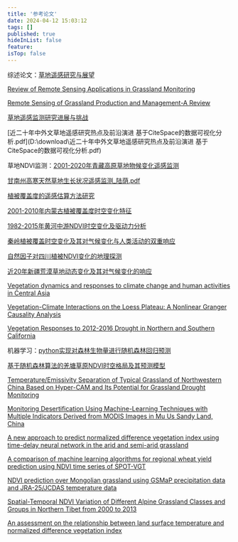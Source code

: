 ```yaml
---
title: '参考论文'
date: 2024-04-12 15:03:12
tags: []
published: true
hideInList: false
feature: 
isTop: false
---
```

综述论文：[草地遥感研究与展望](https://kns.cnki.net/KXReader/Detail?invoice=ayow%2BzeF2AmndV4MGxbZmVSvH7Cn%2Bu0p5oqjJbkbuegYNfAYcQHgyLHBpwDBQEu45sTluRZQhiGew3uvTWwm%2FlMFAk%2B6aYB0QA%2BfF%2FmWbfV69gggYMgOaC%2FGVQetqFlQEy2lKccdraBLCzlaDsK5GZF3rnnK%2BCZC54AYvBfzR8E%3D&DBCODE=CJFQ&FileName=ZGCD202212010&TABLEName=cjfdlast2023&nonce=EE144289395B4BCFBF3FF1AC45194CA9&TIMESTAMP=1712824771165&uid=)

[Review of Remote Sensing Applications in Grassland Monitoring](https://webofscience.clarivate.cn/wos/woscc/full-record/WOS:000818513600001)

[Remote Sensing of Grassland Production and Management-A Review](https://webofscience.clarivate.cn/wos/woscc/full-record/WOS:000552452600001)

[草地遥感监测研究进展与挑战](https://kns.cnki.net/KXReader/Detail?invoice=GAIitBDsQedh5E47%2B8Q3q%2FeCfrt9RRrO9a9w2VySJ%2FPG4mk93NAhC30XlHF8Va%2Fkz6hgQnHkYE%2FDj4dlSrlBsxQhX9YmUHX4OmkJHFkbIN2mEs4G5pVbe7Q85x70C7H2af%2FtxfnR2b5eF4cuWjE52EM8AcirS5QY1313nEzP0y8%3D&DBCODE=CJFQ&FileName=NMCY202303001&TABLEName=cjfdlast2023&nonce=B10E778E3E594E06BD8D7C21417F8F27&TIMESTAMP=1712729152527&uid=)

 [近二十年中外文草地遥感研究热点及前沿演进  基于CiteSpace的数据可视化分析.pdf](D:\download\近二十年中外文草地遥感研究热点及前沿演进  基于CiteSpace的数据可视化分析.pdf) 

草地NDVI监测：[2001-2020年青藏高原草地物候变化遥感监测](kns.cnki.net/kcms2/article/abstract?v=o3lE5Q-17mBELFCXHU2rQsK-MEuXdb0CpoUXdqww7gr5IeX3ZuuKNj7oljVxmKeEh6QL71Ce_l27qUXBgTfsXjpimyCAXgVqfw_JyDglyeejjDoawgq-45FvQmZizmiaG-P9jL3PkKxsvFdfnRH2VAcD6WucS4pO&uniplatform=NZKPT&language=CHS)

 [甘南州高寒天然草地生长状况遥感监测_陆荫.pdf](D:\download\甘南州高寒天然草地生长状况遥感监测_陆荫.pdf) 

[植被覆盖度的遥感估算方法研究](https://kns.cnki.net/kcms2/article/abstract?v=o3lE5Q-17mDXzrMDR03qfuYn5bTz7Il3JJPJZNw4xNXSzZibk6i4-qUXTIwTlBA--95rf-su149FP19f7z-ig7pEJqgzMaPmj32zcWMuhsUNdYi0lPSZSHZOcoEOfxAALpTIQIH8GOJS4IgOg3Ah4QNTybAWwkTU&uniplatform=NZKPT&language=CHS)

[2001-2010年内蒙古植被覆盖度时空变化特征](https://kns.cnki.net/kcms2/article/abstract?v=o3lE5Q-17mDLrYxHE4BLriJKktkHxJ6-_QgjLJqYf_Li655wOk6pUsjFIuaZuvYK2GHEZEprFbQb1Xj8GENvWC-e4-MDKaCLxo2gPPS1qehBva8odOyvFkN6h79fvEy77Hm2YpfYHDA=&uniplatform=NZKPT&language=CHS)

[1982-2015年黄河中游NDVI时空变化及驱动力分析](https://kns.cnki.net/kcms2/article/abstract?v=o3lE5Q-17mB60Ykum_aOY27OJkG_cdKkV3PmIEMkMJukuauMjpo0fhcwHX-LjhmkZEZZB8jqUNdodjhcx-64V2oKPu4c2sNZTpKZFQH8cRvMqhyldh20Z-AqcgisfxoyIJba63OrUiA=&uniplatform=NZKPT&flag=copy)

[秦岭植被覆盖时空变化及其对气候变化与人类活动的双重响应](https://kns.cnki.net/kcms2/article/abstract?v=o3lE5Q-17mCiDT27gUtb_7MyS7Z98XP4DFmuRFNXyvx4Vzx1_2VFzv1pC_Lf4Wg8dUojQvrcJgUKS36uWskQlKNX-UG6xDRLun3pdSfCeJTl17iygaWnvuaPPjDwFTuuJiqzbuuCNfE=&uniplatform=NZKPT&flag=copy)

[自然因子对四川植被NDVI变化的地理探测](https://kns.cnki.net/kcms2/article/abstract?v=o3lE5Q-17mDuog12OW-Q2YSQQ48LTsF_6YJv2pR1mI5mitclZj2XI_19cS0QZFJAUss1EuuFutts3n-Yrk3jyTibPR5kqVcvtBlCn-I2XGlaR35dDBg7ZGh8PB_NLNQKA5RlyUhCUmI=&uniplatform=NZKPT&flag=copy)

[近20年新疆荒漠草地动态变化及其对气候变化的响应](https://kns.cnki.net/kcms2/article/abstract?v=o3lE5Q-17mAJBVlDXFfUj15nYoaqR9pwDTbYZHOyg4lszyy5v3gtXaVACVEltXs3CdkzlnKcYy27bTRTjuslPqWERRNMKn3_Ovat6yJqlOftHccv_YFTWYOqO5Sh5FI57EjovrZtw9M=&uniplatform=NZKPT&flag=copy)

[Vegetation dynamics and responses to climate change and human activities in Central Asia](https://webofscience.clarivate.cn/wos/alldb/full-record/WOS:000405252000101)

[Vegetation-Climate Interactions on the Loess Plateau: A Nonlinear Granger Causality Analysis](https://webofscience.clarivate.cn/wos/alldb/full-record/WOS:000448374800017)

[Vegetation Responses to 2012-2016 Drought in Northern and Southern California](https://webofscience.clarivate.cn/wos/alldb/full-record/WOS:000465836200026)

机器学习：[python实现对森林生物量进行随机森林回归预测](https://blog.csdn.net/qq_49526578/article/details/130553681)

[基于随机森林算法的羌塘草原NDVI时空格局及其预测模型](https://kns.cnki.net/kcms2/article/abstract?v=o3lE5Q-17mCK1AoB042FCzMCQs-znk698IykYbi3AFWG3NrySV8ZIBHOigYWcYzJ1oWJYcuN5N-Mmv_mrg_Z73NxBGS7uflWY6UCMg-ugg8P2OmBtCgmLs6CeKOUD3cR6rRoli4WOxLuaCEV0fpsW-UgAZO2LUT5&uniplatform=NZKPT&language=CHS)

[Temperature/Emissivity Separation of Typical Grassland of Northwestern China Based on Hyper-CAM and Its Potential for Grassland Drought Monitoring](https://webofscience.clarivate.cn/wos/woscc/full-record/WOS:000867212400001)

[Monitoring Desertification Using Machine-Learning Techniques with Multiple Indicators Derived from MODIS Images in Mu Us Sandy Land, China](https://webofscience.clarivate.cn/wos/woscc/full-record/WOS:000809129400001)

[A new approach to predict normalized difference vegetation index using time-delay neural network in the arid and semi-arid grassland](https://webofscience.clarivate.cn/wos/alldb/full-record/WOS:000472398400001)

[A comparison of machine learning algorithms for regional wheat yield prediction using NDVI time series of SPOT-VGT](https://webofscience.clarivate.cn/wos/alldb/full-record/WOS:000391252300051)

[NDVI prediction over Mongolian grassland using GSMaP precipitation data and JRA-25/JCDAS temperature data](https://webofscience.clarivate.cn/wos/alldb/full-record/WOS:000264614300023)

[Spatial-Temporal NDVI Variation of Different Alpine Grassland Classes and Groups in Northern Tibet from 2000 to 2013](https://webofscience.clarivate.cn/wos/alldb/full-record/WOS:000361557100005)

[An assessment on the relationship between land surface temperature and normalized difference vegetation index](https://webofscience.clarivate.cn/wos/alldb/full-record/WOS:000516419400001)

